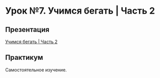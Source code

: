 # Урок №7. Учимся бегать | Часть 2

## Презентация

[Учимся бегать | Часть 2](lesson7.pdf)

## Практикум

Самостоятельное изучение.

